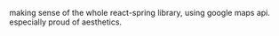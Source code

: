 making sense of the whole react-spring library, using google maps api. especially proud of aesthetics.
